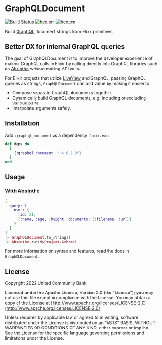 # GraphQLDocument

[![Build Status](https://github.com/ucbi/graphql_document/workflows/CI/badge.svg)](https://github.com/ucbi/graphql_document/actions?query=workflow%3A%22CI%22)
[![hex.pm](https://img.shields.io/hexpm/v/graphql_document.svg)](https://hex.pm/packages/graphql_document)
[![hex.pm](https://img.shields.io/hexpm/l/graphql_document.svg)](https://hex.pm/packages/graphql_document)

Build [GraphQL](https://graphql.org/) document strings from Elixir primitives.

## Better DX for internal GraphQL queries

The goal of GraphQLDocument is to improve the developer experience of
making GraphQL calls in Elixir by calling directly into GraphQL libraries such
as [Absinthe](https://hex.pm/packages/absinthe) without making API calls.

For Elixir projects that utilize [LiveView](https://hex.pm/packages/phoenix_live_view)
and GraphQL, passing GraphQL queries as strings, `GraphQLDocument` can add value by
making it easier to:

- Compose separate GraphQL documents together.
- Dynamically build GraphQL documents, e.g. including or excluding various parts.
- Interpolate arguments safely.

## Installation

Add `:graphql_document` as a dependency in `mix.exs`:

```elixir
def deps do
  [
    {:graphql_document, "~> 0.1.0"}
  ]
end
```

## Usage

### With [Absinthe](https://hex.pm/packages/absinthe)

```elixir
[
  query: [
    user: {
      [id: 3],
      [:name, :age, :height, documents: [:filename, :url]]
    }
  ]
]
|> GraphQLDocument.to_string()
|> Absinthe.run(MyProject.Schema)
```

For more information on syntax and features, read the docs in `GraphQLDocument`.

## License

Copyright 2022 United Community Bank

Licensed under the Apache License, Version 2.0 (the "License"); you may not use
this file except in compliance with the License.  You may obtain a copy of the
License at [http://www.apache.org/licenses/LICENSE-2.0](http://www.apache.org/licenses/LICENSE-2.0)

Unless required by applicable law or agreed to in writing, software distributed
under the License is distributed on an "AS IS" BASIS, WITHOUT WARRANTIES OR
CONDITIONS OF ANY KIND, either express or implied.  See the License for the
specific language governing permissions and limitations under the License.
